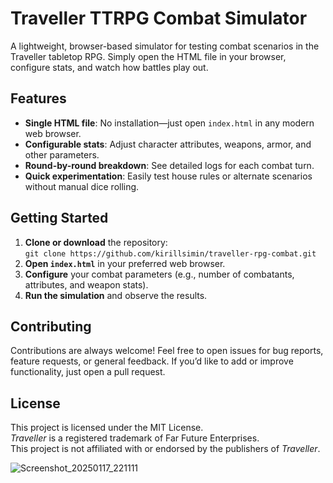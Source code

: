 # Traveller TTRPG Combat Simulator

A lightweight, browser-based simulator for testing combat scenarios in the Traveller tabletop RPG. Simply open the HTML file in your browser, configure stats, and watch how battles play out.

## Features

- **Single HTML file**: No installation—just open `index.html` in any modern web browser.
- **Configurable stats**: Adjust character attributes, weapons, armor, and other parameters.
- **Round-by-round breakdown**: See detailed logs for each combat turn.
- **Quick experimentation**: Easily test house rules or alternate scenarios without manual dice rolling.

## Getting Started

1. **Clone or download** the repository:  
   `git clone https://github.com/kirillsimin/traveller-rpg-combat.git`
2. **Open `index.html`** in your preferred web browser.
3. **Configure** your combat parameters (e.g., number of combatants, attributes, and weapon stats).
4. **Run the simulation** and observe the results.

## Contributing

Contributions are always welcome! Feel free to open issues for bug reports, feature requests, or general feedback. If you’d like to add or improve functionality, just open a pull request.

## License

This project is licensed under the MIT License.  
_Traveller_ is a registered trademark of Far Future Enterprises.  
This project is not affiliated with or endorsed by the publishers of _Traveller_.


![Screenshot_20250117_221111](https://github.com/user-attachments/assets/799b745c-4c46-4655-a446-5641754cbc38)
